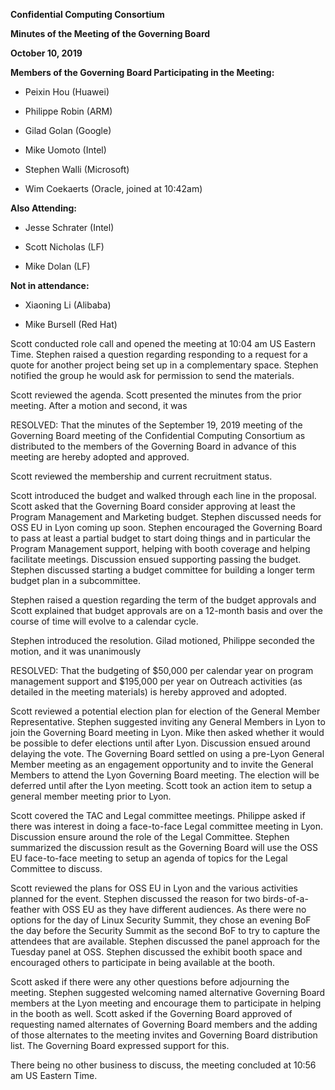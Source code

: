 **Confidential Computing Consortium**

**Minutes of the Meeting of the Governing Board**

**October 10, 2019**

**Members of the Governing Board Participating in the Meeting:**

-   Peixin Hou (Huawei)

-   Philippe Robin (ARM)

-   Gilad Golan (Google)

-   Mike Uomoto (Intel)

-   Stephen Walli (Microsoft)

-   Wim Coekaerts (Oracle, joined at 10:42am)

**Also Attending:**

-   Jesse Schrater (Intel)

-   Scott Nicholas (LF)

-   Mike Dolan (LF)

**Not in attendance:**

-   Xiaoning Li (Alibaba)

-   Mike Bursell (Red Hat)

Scott conducted role call and opened the meeting at 10:04 am US Eastern
Time. Stephen raised a question regarding responding to a request for a
quote for another project being set up in a complementary space. Stephen
notified the group he would ask for permission to send the materials.

Scott reviewed the agenda. Scott presented the minutes from the prior
meeting. After a motion and second, it was

RESOLVED: That the minutes of the September 19, 2019 meeting of the
Governing Board meeting of the Confidential Computing Consortium as
distributed to the members of the Governing Board in advance of this
meeting are hereby adopted and approved.

Scott reviewed the membership and current recruitment status.

Scott introduced the budget and walked through each line in the
proposal. Scott asked that the Governing Board consider approving at
least the Program Management and Marketing budget. Stephen discussed
needs for OSS EU in Lyon coming up soon. Stephen encouraged the
Governing Board to pass at least a partial budget to start doing things
and in particular the Program Management support, helping with booth
coverage and helping facilitate meetings. Discussion ensued supporting
passing the budget. Stephen discussed starting a budget committee for
building a longer term budget plan in a subcommittee.

Stephen raised a question regarding the term of the budget approvals and
Scott explained that budget approvals are on a 12-month basis and over
the course of time will evolve to a calendar cycle.

Stephen introduced the resolution. Gilad motioned, Philippe seconded the
motion, and it was unanimously

RESOLVED: That the budgeting of \$50,000 per calendar year on program
management support and \$195,000 per year on Outreach activities (as
detailed in the meeting materials) is hereby approved and adopted.

Scott reviewed a potential election plan for election of the General
Member Representative. Stephen suggested inviting any General Members in
Lyon to join the Governing Board meeting in Lyon. Mike then asked
whether it would be possible to defer elections until after Lyon.
Discussion ensued around delaying the vote. The Governing Board settled
on using a pre-Lyon General Member meeting as an engagement opportunity
and to invite the General Members to attend the Lyon Governing Board
meeting. The election will be deferred until after the Lyon meeting.
Scott took an action item to setup a general member meeting prior to
Lyon.

Scott covered the TAC and Legal committee meetings. Philippe asked if
there was interest in doing a face-to-face Legal committee meeting in
Lyon. Discussion ensure around the role of the Legal Committee. Stephen
summarized the discussion result as the Governing Board will use the OSS
EU face-to-face meeting to setup an agenda of topics for the Legal
Committee to discuss.

Scott reviewed the plans for OSS EU in Lyon and the various activities
planned for the event. Stephen discussed the reason for two
birds-of-a-feather with OSS EU as they have different audiences. As
there were no options for the day of Linux Security Summit, they chose
an evening BoF the day before the Security Summit as the second BoF to
try to capture the attendees that are available. Stephen discussed the
panel approach for the Tuesday panel at OSS. Stephen discussed the
exhibit booth space and encouraged others to participate in being
available at the booth.

Scott asked if there were any other questions before adjourning the
meeting. Stephen suggested welcoming named alternative Governing Board
members at the Lyon meeting and encourage them to participate in helping
in the booth as well. Scott asked if the Governing Board approved of
requesting named alternates of Governing Board members and the adding of
those alternates to the meeting invites and Governing Board distribution
list. The Governing Board expressed support for this.

There being no other business to discuss, the meeting concluded at 10:56
am US Eastern Time.

